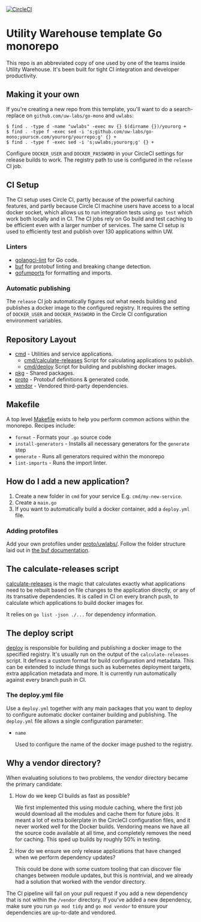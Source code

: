 [![CircleCI](https://circleci.com/gh/uw-labs/go-mono.svg?style=shield&circle-token=53ab4342cde1e547f400c27d21dbc3e8cd9de66f)](https://circleci.com/gh/uw-labs/go-mono)

# Utility Warehouse template Go monorepo

This repo is an abbreviated copy of one used by one of the teams inside Utility Warehouse.
It's been built for tight CI integration and developer productivity.

## Making it your own

If you're creating a new repo from this template, you'll want to do a search-replace on
`github.com/uw-labs/go-mono` and `uwlabs`:

```shell
$ find . -type d -name "uwlabs" -exec mv {} $(dirname {})/yourorg +
$ find . -type f -exec sed -i 's;github.com/uw-labs/go-mono;yourscm.com/yourorg/yourrepo;g' {} +
$ find . -type f -exec sed -i 's;uwlabs;yourorg;g' {} +
```

Configure `DOCKER_USER` and `DOCKER_PASSWORD` in your CircleCI settings for release
builds to work. The registry path to use is configured in the `release` CI job.

## CI Setup

The CI setup uses Circle CI, partly because of the powerful caching features, and partly
because Circle CI machine users have access to a local docker socket, which
allows us to run integration tests using `go test` which work both locally and in CI.
The CI jobs rely on Go build and test caching to be efficient even with a larger number of services.
The same CI setup is used to efficiently test and publish over 130 applications within UW.

### Linters

* [golangci-lint](https://github.com/golangci/golangci-lint) for Go code.
* [buf](https://github.com/bufbuild/buf) for protobuf linting and breaking change detection.
* [gofumports](https://github.com/mvdan/gofumpt) for formatting and imports.

### Automatic publishing

The `release` CI job automatically figures out what needs building and publishes a docker
image to the configured registry. It requires the setting of `DOCKER_USER` and `DOCKER_PASSWORD`
in the Circle CI configuration environment variables.

## Repository Layout

* [cmd](cmd) - Utilities and service applications.
  * [cmd/calculate-releases](cmd/calculate-releases/main.go) Script for calculating applications to publish.
  * [cmd/deploy](cmd/deploy/main.go) Script for building and publishing docker images.
* [pkg](pkg) - Shared packages.
* [proto](proto) - Protobuf definitions & generated code.
* [vendor](vendor) - Vendored third-party dependencies.

## Makefile
A top level [Makefile](./Makefile) exists to help you perform common actions within the
monorepo. Recipes include:

* `format` - Formats your `.go` source code
* `install-generators` - Installs all necessary generators for the `generate` step
* `generate` - Runs all generators required within the monorepo
* `lint-imports` - Runs the import linter.

## How do I add a new application?

1. Create a new folder in `cmd` for your service
   E.g. `cmd/my-new-service`.
1. Create a `main.go`
1. If you want to automatically build a docker container, add a `deploy.yml` file.

### Adding protofiles

Add your own protofiles under [proto/uwlabs/](proto/uwlabs). Follow the folder
structure laid out in [the buf documentation](https://buf.build/docs/style-guide#files-and-packages).

## The calculate-releases script

[calculate-releases](./cmd/calculate-releases/main.go) is the magic that calculates
exactly what applications need to be rebuilt based on file changes to the application
directly, or any of its transative dependencies. It is called in CI on every branch push,
to calculate which applications to build docker images for.

It relies on `go list -json ./...` for dependency information.

## The deploy script

[deploy](./cmd/deploy/main.go) is responsible for building and publishing
a docker image to the specified registry. It's usually run on the output of
the `calculate-releases` script. It defines a custom format for build configuration
and metadata. This can be extended to include things such as kubernetes
deployment targets, extra application metadata and more. It is currently run
automatically against every branch push in CI.

### The deploy.yml file

Use a `deploy.yml` together with any main packages that you want to deploy
to configure automatic docker container building and publishing. The `deploy.yml`
file allows a single configuration parameter:

* `name`

   Used to configure the name of the docker image pushed to the registry.

## Why a vendor directory?

When evaluating solutions to two problems, the vendor directory became the primary
candidate:

1. How do we keep CI builds as fast as possible?

   We first implemented this using module caching, where
   the first job would download all the modules and cache them for
   future jobs. It meant a lot of extra boilerplate in the CircleCI
   configuration files, and it never worked well for the Docker builds.
   Vendoring means we have all the source code available at all time,
   and completely removes the need for caching. This sped up builds by
   roughly 50% in testing.

1. How do we ensure we only release applications that have changed
   when we perform dependency updates?

   This could be done with some custom tooling that can discover file changes
   between module updates, but this is nontrivial, and we already had
   a solution that worked with the vendor directory.

The CI pipeline will fail on your pull request if you add a new dependency that is not
within the `/vendor` directory. If you've added a new dependency, make sure you run `go mod tidy`
and `go mod vendor` to ensure your dependencies are up-to-date and vendored.
